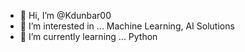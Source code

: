 - 👋 Hi, I’m @Kdunbar00
- 👀 I’m interested in ... Machine Learning, AI Solutions
- 🌱 I’m currently learning ... Python

<!---
Kdunbar00/Kdunbar00 is a ✨ special ✨ repository because its `README.md` (this file) appears on your GitHub profile.
You can click the Preview link to take a look at your changes.
--->
